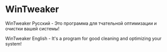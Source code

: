 # WinTweaker #
WinTweaker Русский - Это программа для тчательной оптимизации и очистки вашей системы!


WinTweaker English - It's a program for good cleaning and optimizing your system!
